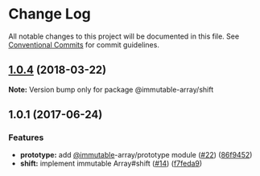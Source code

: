 # Change Log

All notable changes to this project will be documented in this file.
See [Conventional Commits](https://conventionalcommits.org) for commit guidelines.

<a name="1.0.4"></a>
## [1.0.4](https://github.com/azu/immutable-array-prototype/compare/v1.0.3...v1.0.4) (2018-03-22)




**Note:** Version bump only for package @immutable-array/shift

<a name="1.0.1"></a>
## 1.0.1 (2017-06-24)


### Features

* **prototype:** add [@immutable](https://github.com/immutable)-array/prototype module ([#22](https://github.com/azu/immutable-array-prototype/issues/22)) ([86f9452](https://github.com/azu/immutable-array-prototype/commit/86f9452))
* **shift:** implement immutable Array#shift ([#14](https://github.com/azu/immutable-array-prototype/issues/14)) ([f7feda9](https://github.com/azu/immutable-array-prototype/commit/f7feda9))
